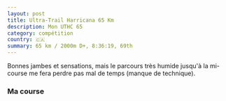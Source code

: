 ```yaml
---
layout: post
title: Ultra-Trail Harricana 65 Km
description: Mon UTHC 65
category: compétition
country: 🇨🇦
summary: 65 km / 2000m D+, 8:36:19, 69th
---
```


Bonnes jambes et sensations, mais le parcours très humide jusqu'à la mi-course
me fera perdre pas mal de temps (manque de technique).

### Ma course

<iframe
  height='405'
  width='100%'
  frameborder='0'
  allowtransparency='true'
  scrolling='no'
  data-src='https://www.strava.com/activities/1176431872/embed/a993d60cabc035ad3ba727c9063b945893dde086'
  onload='lzld(this)'>
</iframe>
